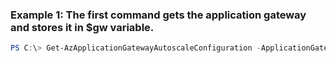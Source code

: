 ### Example 1: The first command gets the application gateway and stores it in $gw variable.
```powershell
PS C:\> Get-AzApplicationGatewayAutoscaleConfiguration -ApplicationGateway $gw
```

